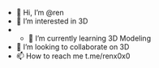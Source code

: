 - 👋 Hi, I’m @ren
- 👀 I’m interested in 3D
- - 🌱 I’m currently learning 3D Modeling
- 💞️ I’m looking to collaborate on 3D
- 📫 How to reach me t.me/renx0x0

<!---
renx0x0/renx0x0 is a ✨ special ✨ repository because its `README.md` (this file) appears on your GitHub profile.
You can click the Preview link to take a look at your changes.
--->
